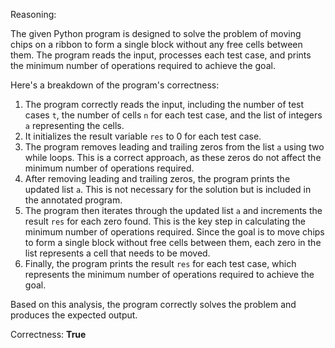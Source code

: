 Reasoning:

The given Python program is designed to solve the problem of moving chips on a ribbon to form a single block without any free cells between them. The program reads the input, processes each test case, and prints the minimum number of operations required to achieve the goal.

Here's a breakdown of the program's correctness:

1.  The program correctly reads the input, including the number of test cases `t`, the number of cells `n` for each test case, and the list of integers `a` representing the cells.
2.  It initializes the result variable `res` to 0 for each test case.
3.  The program removes leading and trailing zeros from the list `a` using two while loops. This is a correct approach, as these zeros do not affect the minimum number of operations required.
4.  After removing leading and trailing zeros, the program prints the updated list `a`. This is not necessary for the solution but is included in the annotated program.
5.  The program then iterates through the updated list `a` and increments the result `res` for each zero found. This is the key step in calculating the minimum number of operations required. Since the goal is to move chips to form a single block without free cells between them, each zero in the list represents a cell that needs to be moved.
6.  Finally, the program prints the result `res` for each test case, which represents the minimum number of operations required to achieve the goal.

Based on this analysis, the program correctly solves the problem and produces the expected output.

Correctness: **True**
